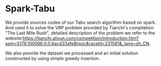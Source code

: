 # Spark-Tabu

We provide sources codes of our Tabu search algorithm based on spark. And used it to solve the VRP problem provided by Tianchi's compitetion "The Last Mile Rush", detailed description of the problem we refer to the website:https://tianchi.aliyun.com/competition/introduction.htm?spm=5176.100066.0.0.6acd33afeBrpoc&raceId=231581&_lang=zh_CN. 

We also provide the dataset we processed and an initial solution constructed by using simple greedy insertion. 

